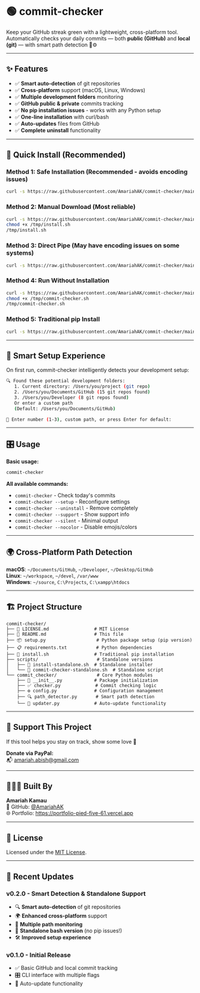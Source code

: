 # 🟢 commit-checker

Keep your GitHub streak green with a lightweight, cross-platform tool.  
Automatically checks your daily commits — both **public (GitHub)** and **local (git)** — with smart path detection 🧠⚙️

---

## ✨ Features

- ✅ **Smart auto-detection** of git repositories
- ✅ **Cross-platform** support (macOS, Linux, Windows)
- ✅ **Multiple development folders** monitoring
- ✅ **GitHub public & private** commits tracking
- ✅ **No pip installation issues** - works with any Python setup
- ✅ **One-line installation** with curl/bash
- ✅ **Auto-updates** files from GitHub
- ✅ **Complete uninstall** functionality

---

## 🚀 Quick Install (Recommended)

### **Method 1: Safe Installation** (Recommended - avoids encoding issues)
```bash
curl -s https://raw.githubusercontent.com/AmariahAK/commit-checker/main/scripts/install-safe.sh | bash
```

### **Method 2: Manual Download** (Most reliable)
```bash
curl -s https://raw.githubusercontent.com/AmariahAK/commit-checker/main/scripts/install-standalone.sh -o /tmp/install.sh
chmod +x /tmp/install.sh
/tmp/install.sh
```

### **Method 3: Direct Pipe** (May have encoding issues on some systems)
```bash
curl -s https://raw.githubusercontent.com/AmariahAK/commit-checker/main/scripts/install-standalone.sh | bash
```

### **Method 4: Run Without Installation**
```bash
curl -s https://raw.githubusercontent.com/AmariahAK/commit-checker/main/scripts/commit-checker-standalone.sh -o /tmp/commit-checker.sh
chmod +x /tmp/commit-checker.sh
/tmp/commit-checker.sh
```

### **Method 5: Traditional pip Install**
```bash
curl -s https://raw.githubusercontent.com/AmariahAK/commit-checker/main/install.sh | bash
```

---

## 🔧 Smart Setup Experience

On first run, commit-checker intelligently detects your development setup:

```bash
🔍 Found these potential development folders:
   1. Current directory: /Users/you/project (git repo)
   2. /Users/you/Documents/GitHub (15 git repos found)
   3. /Users/you/Developer (8 git repos found)
   Or enter a custom path
   (Default: /Users/you/Documents/GitHub)

📂 Enter number (1-3), custom path, or press Enter for default:
```

---

## 🎛️ Usage

**Basic usage:**
```bash
commit-checker
```

**All available commands:**
- `commit-checker` - Check today's commits
- `commit-checker --setup` - Reconfigure settings
- `commit-checker --uninstall` - Remove completely
- `commit-checker --support` - Show support info
- `commit-checker --silent` - Minimal output
- `commit-checker --nocolor` - Disable emojis/colors

---

## 🌍 Cross-Platform Path Detection

**macOS**: `~/Documents/GitHub`, `~/Developer`, `~/Desktop/GitHub`  
**Linux**: `~/workspace`, `~/devel`, `/var/www`  
**Windows**: `~/source`, `C:\Projects`, `C:\xampp\htdocs`

---

## 🏗️ Project Structure

```
commit-checker/
├── 📄 LICENSE.md                 # MIT License
├── 📖 README.md                  # This file
├── 📦 setup.py                   # Python package setup (pip version)
├── 📋 requirements.txt           # Python dependencies
├── 🚀 install.sh                 # Traditional pip installation
├── scripts/                      # Standalone versions
│   ├── 🎯 install-standalone.sh  # Standalone installer
│   └── 🚀 commit-checker-standalone.sh  # Standalone script
└── commit_checker/               # Core Python modules
    ├── 🔧 __init__.py            # Package initialization
    ├── ✅ checker.py             # Commit checking logic
    ├── ⚙️ config.py              # Configuration management
    ├── 🔍 path_detector.py       # Smart path detection
    └── 🔄 updater.py             # Auto-update functionality
```

---

## 💖 Support This Project

If this tool helps you stay on track, show some love 💚

**Donate via PayPal:**  
📬 amariah.abish@gmail.com

---

## 👨🏽‍💻 Built By

**Amariah Kamau**  
📂 GitHub: [@AmariahAK](https://github.com/AmariahAK)  
🌐 Portfolio: https://portfolio-pied-five-61.vercel.app

---

## 📄 License

Licensed under the [MIT License](LICENSE.md).

---

## 🎉 Recent Updates

### v0.2.0 - Smart Detection & Standalone Support
- 🔍 **Smart auto-detection** of git repositories
- 🌍 **Enhanced cross-platform** support
- 📁 **Multiple path monitoring**
- 🚀 **Standalone bash version** (no pip issues!)
- 🛠️ **Improved setup experience**

### v0.1.0 - Initial Release
- ✅ Basic GitHub and local commit tracking
- 🎛️ CLI interface with multiple flags
- 🔄 Auto-update functionality
